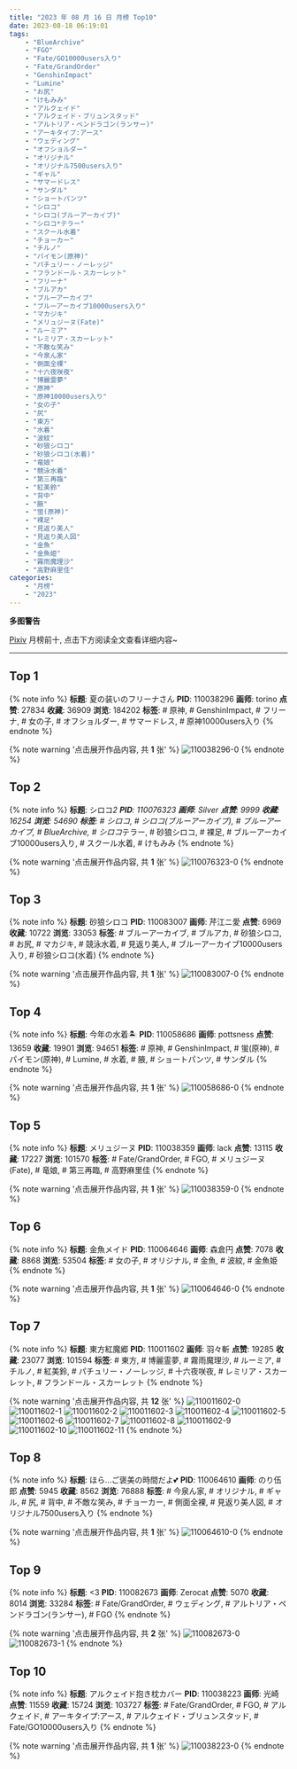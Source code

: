 ```yaml
---
title: "2023 年 08 月 16 日 月榜 Top10"
date: 2023-08-18 06:19:01
tags:
    - "BlueArchive"
    - "FGO"
    - "Fate/GO10000users入り"
    - "Fate/GrandOrder"
    - "GenshinImpact"
    - "Lumine"
    - "お尻"
    - "けもみみ"
    - "アルクェイド"
    - "アルクェイド・ブリュンスタッド"
    - "アルトリア・ペンドラゴン(ランサー)"
    - "アーキタイプ:アース"
    - "ウェディング"
    - "オフショルダー"
    - "オリジナル"
    - "オリジナル7500users入り"
    - "ギャル"
    - "サマードレス"
    - "サンダル"
    - "ショートパンツ"
    - "シロコ"
    - "シロコ(ブルーアーカイブ)"
    - "シロコ*テラー"
    - "スクール水着"
    - "チョーカー"
    - "チルノ"
    - "パイモン(原神)"
    - "パチュリー・ノーレッジ"
    - "フランドール・スカーレット"
    - "フリーナ"
    - "ブルアカ"
    - "ブルーアーカイブ"
    - "ブルーアーカイブ10000users入り"
    - "マカジキ"
    - "メリュジーヌ(Fate)"
    - "ルーミア"
    - "レミリア・スカーレット"
    - "不敵な笑み"
    - "今泉ん家"
    - "側面全裸"
    - "十六夜咲夜"
    - "博麗霊夢"
    - "原神"
    - "原神10000users入り"
    - "女の子"
    - "尻"
    - "東方"
    - "水着"
    - "波紋"
    - "砂狼シロコ"
    - "砂狼シロコ(水着)"
    - "竜娘"
    - "競泳水着"
    - "第三再臨"
    - "紅美鈴"
    - "背中"
    - "腋"
    - "蛍(原神)"
    - "裸足"
    - "見返り美人"
    - "見返り美人図"
    - "金魚"
    - "金魚姫"
    - "霧雨魔理沙"
    - "高野麻里佳"
categories:
    - "月榜"
    - "2023"
---
```


<i class="fa fa-triangle-exclamation"></i>**多图警告**<i class="fa fa-triangle-exclamation"></i>

[Pixiv](https://www.pixiv.net/) 月榜前十, 点击下方阅读全文查看详细内容~

<!-- more -->

---

## Top 1

{% note info %}
**标题**: 夏の装いのフリーナさん
**PID**: 110038296 **画师**: torino
**点赞**: 27834 **收藏**: 36909 **浏览**: 184202
**标签**: # 原神, # GenshinImpact, # フリーナ, # 女の子, # オフショルダー, # サマードレス, # 原神10000users入り
{% endnote %}

{% note warning '点击展开作品内容, 共 **1** 张' %}
![110038296-0](https://i.pixiv.re/img-original/img/2023/07/19/09/17/20/110038296_p0.jpg)
{% endnote %}

## Top 2

{% note info %}
**标题**: シロコ*2
**PID**: 110076323 **画师**: Silver
**点赞**: 9999 **收藏**: 16254 **浏览**: 54690
**标签**: # シロコ, # シロコ(ブルーアーカイブ), # ブルーアーカイブ, # BlueArchive, # シロコ*テラー, # 砂狼シロコ, # 裸足, # ブルーアーカイブ10000users入り, # スクール水着, # けもみみ
{% endnote %}

{% note warning '点击展开作品内容, 共 **1** 张' %}
![110076323-0](https://i.pixiv.re/img-original/img/2023/07/20/13/26/27/110076323_p0.jpg)
{% endnote %}

## Top 3

{% note info %}
**标题**: 砂狼シロコ
**PID**: 110083007 **画师**: 芹江ニ愛
**点赞**: 6969 **收藏**: 10722 **浏览**: 33053
**标签**: # ブルーアーカイブ, # ブルアカ, # 砂狼シロコ, # お尻, # マカジキ, # 競泳水着, # 見返り美人, # ブルーアーカイブ10000users入り, # 砂狼シロコ(水着)
{% endnote %}

{% note warning '点击展开作品内容, 共 **1** 张' %}
![110083007-0](https://i.pixiv.re/img-original/img/2023/07/20/19/21/28/110083007_p0.jpg)
{% endnote %}

## Top 4

{% note info %}
**标题**: 今年の水着🏝️
**PID**: 110058686 **画师**: pottsness
**点赞**: 13659 **收藏**: 19901 **浏览**: 94651
**标签**: # 原神, # GenshinImpact, # 蛍(原神), # パイモン(原神), # Lumine, # 水着, # 腋, # ショートパンツ, # サンダル
{% endnote %}

{% note warning '点击展开作品内容, 共 **1** 张' %}
![110058686-0](https://i.pixiv.re/img-original/img/2023/07/19/21/00/01/110058686_p0.jpg)
{% endnote %}

## Top 5

{% note info %}
**标题**: メリュジーヌ
**PID**: 110038359 **画师**: lack
**点赞**: 13115 **收藏**: 17227 **浏览**: 101570
**标签**: # Fate/GrandOrder, # FGO, # メリュジーヌ(Fate), # 竜娘, # 第三再臨, # 高野麻里佳
{% endnote %}

{% note warning '点击展开作品内容, 共 **1** 张' %}
![110038359-0](https://i.pixiv.re/img-original/img/2023/07/19/00/00/58/110038359_p0.png)
{% endnote %}

## Top 6

{% note info %}
**标题**: 金魚メイド
**PID**: 110064646 **画师**: 森倉円
**点赞**: 7078 **收藏**: 8868 **浏览**: 53504
**标签**: # 女の子, # オリジナル, # 金魚, # 波紋, # 金魚姫
{% endnote %}

{% note warning '点击展开作品内容, 共 **1** 张' %}
![110064646-0](https://i.pixiv.re/img-original/img/2023/07/20/00/01/04/110064646_p0.png)
{% endnote %}

## Top 7

{% note info %}
**标题**: 東方紅魔郷
**PID**: 110011602 **画师**: 羽々斬
**点赞**: 19285 **收藏**: 23077 **浏览**: 101594
**标签**: # 東方, # 博麗霊夢, # 霧雨魔理沙, # ルーミア, # チルノ, # 紅美鈴, # パチュリー・ノーレッジ, # 十六夜咲夜, # レミリア・スカーレット, # フランドール・スカーレット
{% endnote %}

{% note warning '点击展开作品内容, 共 **12** 张' %}
![110011602-0](https://i.pixiv.re/img-original/img/2023/07/18/00/03/50/110011602_p0.png)
![110011602-1](https://i.pixiv.re/img-original/img/2023/07/18/00/03/50/110011602_p1.png)
![110011602-2](https://i.pixiv.re/img-original/img/2023/07/18/00/03/50/110011602_p2.png)
![110011602-3](https://i.pixiv.re/img-original/img/2023/07/18/00/03/50/110011602_p3.png)
![110011602-4](https://i.pixiv.re/img-original/img/2023/07/18/00/03/50/110011602_p4.png)
![110011602-5](https://i.pixiv.re/img-original/img/2023/07/18/00/03/50/110011602_p5.png)
![110011602-6](https://i.pixiv.re/img-original/img/2023/07/18/00/03/50/110011602_p6.png)
![110011602-7](https://i.pixiv.re/img-original/img/2023/07/18/00/03/50/110011602_p7.png)
![110011602-8](https://i.pixiv.re/img-original/img/2023/07/18/00/03/50/110011602_p8.png)
![110011602-9](https://i.pixiv.re/img-original/img/2023/07/18/00/03/50/110011602_p9.png)
![110011602-10](https://i.pixiv.re/img-original/img/2023/07/18/00/03/50/110011602_p10.png)
![110011602-11](https://i.pixiv.re/img-original/img/2023/07/18/00/03/50/110011602_p11.png)
{% endnote %}

## Top 8

{% note info %}
**标题**: ほら…ご褒美の時間だよ💕
**PID**: 110064610 **画师**: のり伍郎
**点赞**: 5945 **收藏**: 8562 **浏览**: 76888
**标签**: # 今泉ん家, # オリジナル, # ギャル, # 尻, # 背中, # 不敵な笑み, # チョーカー, # 側面全裸, # 見返り美人図, # オリジナル7500users入り
{% endnote %}

{% note warning '点击展开作品内容, 共 **1** 张' %}
![110064610-0](https://i.pixiv.re/img-original/img/2023/07/20/00/00/51/110064610_p0.jpg)
{% endnote %}

## Top 9

{% note info %}
**标题**: <3
**PID**: 110082673 **画师**: Zerocat
**点赞**: 5070 **收藏**: 8014 **浏览**: 33284
**标签**: # Fate/GrandOrder, # ウェディング, # アルトリア・ペンドラゴン(ランサー), # FGO
{% endnote %}

{% note warning '点击展开作品内容, 共 **2** 张' %}
![110082673-0](https://i.pixiv.re/img-original/img/2023/07/20/19/06/55/110082673_p0.png)
![110082673-1](https://i.pixiv.re/img-original/img/2023/07/20/19/06/55/110082673_p1.png)
{% endnote %}

## Top 10

{% note info %}
**标题**: アルクェイド抱き枕カバー
**PID**: 110038223 **画师**: 光崎
**点赞**: 11559 **收藏**: 15724 **浏览**: 103727
**标签**: # Fate/GrandOrder, # FGO, # アルクェイド, # アーキタイプ:アース, # アルクェイド・ブリュンスタッド, # Fate/GO10000users入り
{% endnote %}

{% note warning '点击展开作品内容, 共 **1** 张' %}
![110038223-0](https://i.pixiv.re/img-original/img/2023/07/19/00/00/02/110038223_p0.png)
{% endnote %}
